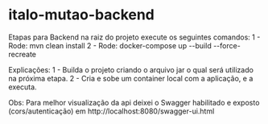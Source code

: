 # italo-mutao-backend

Etapas para Backend na raiz do projeto execute os seguintes comandos:
1 - Rode: mvn clean install
2 - Rode: docker-compose up --build --force-recreate

Explicações:
1 - Builda o projeto criando o arquivo jar o qual será utilizado na próxima etapa.
2 - Cria e sobe um container local com a aplicação, e a executa.

Obs: Para melhor visualização da api deixei o Swagger habilitado e exposto (cors/autenticação) em http://localhost:8080/swagger-ui.html
